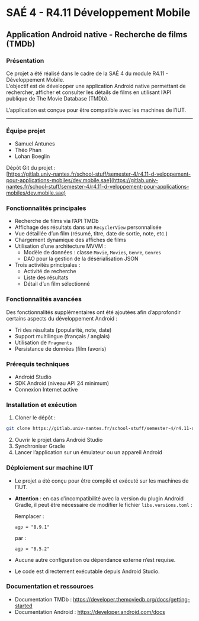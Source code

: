 # SAÉ 4 - R4.11 Développement Mobile
## Application Android native - Recherche de films (TMDb)

### Présentation

Ce projet a été réalisé dans le cadre de la SAÉ 4 du module R4.11 - Développement Mobile.  
L’objectif est de développer une application Android native permettant de rechercher, afficher et consulter les détails de films en utilisant l’API publique de The Movie Database (TMDb).

L’application est conçue pour être compatible avec les machines de l’IUT.

---

### Équipe projet

- Samuel Antunes 
- Théo Phan
- Lohan Boeglin

Dépôt Git du projet :  
[https://gitlab.univ-nantes.fr/school-stuff/semester-4/r4.11-d-veloppement-pour-applications-mobiles/dev.mobile.sae](https://gitlab.univ-nantes.fr/school-stuff/semester-4/r4.11-d-veloppement-pour-applications-mobiles/dev.mobile.sae)

### Fonctionnalités principales

- Recherche de films via l’API TMDb
- Affichage des résultats dans un `RecyclerView` personnalisée
- Vue détaillée d’un film (résumé, titre, date de sortie, note, etc.)
- Chargement dynamique des affiches de films
- Utilisation d’une architecture MVVM :
    - Modèle de données : classe `Movie`, `Movies`, `Genre`, `Genres`
    - DAO pour la gestion de la désérialisation JSON
- Trois activités principales :
    - Activité de recherche
    - Liste des résultats
    - Détail d’un film sélectionné

### Fonctionnalités avancées

Des fonctionnalités supplémentaires ont été ajoutées afin d’approfondir certains aspects du développement Android :

- Tri des résultats (popularité, note, date)
- Support multilingue (français / anglais)
- Utilisation de `Fragments`
- Persistance de données (film favoris)

### Prérequis techniques

- Android Studio
- SDK Android (niveau API 24 minimum)
- Connexion Internet active

### Installation et exécution

1. Cloner le dépôt :
```bash
git clone https://gitlab.univ-nantes.fr/school-stuff/semester-4/r4.11-d-veloppement-pour-applications-mobiles/dev.mobile.sae
```

2. Ouvrir le projet dans Android Studio
3. Synchroniser Gradle
4. Lancer l’application sur un émulateur ou un appareil Android

### Déploiement sur machine IUT

- Le projet a été conçu pour être compilé et exécuté sur les machines de l’IUT.
- **Attention** : en cas d’incompatibilité avec la version du plugin Android Gradle, il peut être nécessaire de modifier le fichier `libs.versions.toml` :

  Remplacer :
  ```
  agp = "8.9.1"
  ```
  par :
  ```
  agp = "8.5.2"
  ```

- Aucune autre configuration ou dépendance externe n’est requise.
- Le code est directement exécutable depuis Android Studio.

### Documentation et ressources

- Documentation TMDb : https://developer.themoviedb.org/docs/getting-started
- Documentation Android : https://developer.android.com/docs

